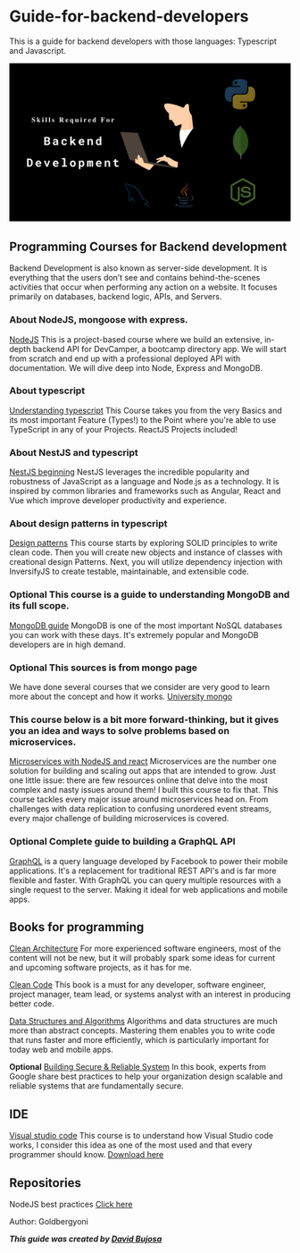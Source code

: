 # Guide-for-backend-developers

This is a guide for backend developers with those languages: Typescript and Javascript.

![Backend development skills](/images/backend.png)

## Programming Courses for Backend development
Backend Development is also known as server-side development. It is everything that the users don’t see and contains behind-the-scenes activities that occur when performing any action on a website. It focuses primarily on databases, backend logic, APIs, and Servers.

### About NodeJS, mongoose with express.

[NodeJS](https://www.udemy.com/course/nodejs-api-masterclass/) This is a project-based course where we build an extensive, in-depth backend API for DevCamper, a bootcamp directory app. We will start from scratch and end up with a professional deployed API with documentation. We will dive deep into Node, Express and MongoDB.

### About typescript

[Understanding typescript](https://www.udemy.com/course/understanding-typescript/)  This Course takes you from the very Basics and its most important Feature (Types!) to the Point where you're able to use TypeScript in any of your Projects. ReactJS Projects included!

### About NestJS and typescript

[NestJS beginning](https://www.udemy.com/course/nestjs-zero-to-hero/) NestJS leverages the incredible popularity and robustness of JavaScript as a language and Node.js as a technology. It is inspired by common libraries and frameworks such as Angular, React and Vue which improve developer productivity and experience.

### About design patterns in typescript

[Design patterns](https://www.udemy.com/course/design-patterns-in-typescript/) This course starts by exploring SOLID principles to write clean code. Then you will create new objects and instance of classes with creational design Patterns. Next, you will utilize dependency injection with InversifyJS to create testable, maintainable, and extensible code.

### **Optional** This course is a guide to understanding MongoDB and its full scope.

[MongoDB guide](https://www.udemy.com/course/mongodb-the-complete-developers-guide/) MongoDB is one of the most important NoSQL databases you can work with these days. It's extremely popular and MongoDB developers are in high demand.

### **Optional** This sources is from mongo page

We have done several courses that we consider are very good to learn more about the concept and how it works.
[University mongo](https://university.mongodb.com/courses/catalog)

### This course below is a bit more forward-thinking, but it gives you an idea and ways to solve problems based on microservices.

[Microservices with NodeJS and react](https://www.udemy.com/course/microservices-with-node-js-and-react/) Microservices are the number one solution for building and scaling out apps that are intended to grow.  Just one little issue: there are few resources online that delve into the most complex and nasty issues around them!  I built this course to fix that.  This course tackles every major issue around microservices head on. From challenges with data replication to confusing unordered event streams, every major challenge of building microservices is covered.

### **Optional** Complete guide to building a GraphQL API
[GraphQL](https://www.udemy.com/course/complete-guide-to-building-a-graphql-api/) is a query language developed by Facebook to power their mobile applications. It's a replacement for traditional REST API's and is far more flexible and faster. With GraphQL you can query multiple resources with a single request to the server. Making it ideal for web applications and mobile apps.

## Books for programming 
[Clean Architecture](https://www.amazon.com/Clean-Architecture-Craftsmans-Software-Structure/dp/0134494164/ref=sr_1_4?crid=2RONF9NK7DAOG&dchild=1&keywords=clean+code&qid=1627351828&sprefix=clean+code%2Caps%2C203&sr=8-4) For more experienced software engineers, most of the content will not be new, but it will probably spark some ideas for current and upcoming software projects, as it has for me.

[Clean Code](https://www.amazon.com/Clean-Code-Handbook-Software-Craftsmanship/dp/0132350882/ref=sr_1_1?crid=2RONF9NK7DAOG&dchild=1&keywords=clean+code&qid=1627351828&sprefix=clean+code%2Caps%2C203&sr=8-1) This book is a must for any developer, software engineer, project manager, team lead, or systems analyst with an interest in producing better code.

[Data Structures and Algorithms](https://www.amazon.com/dp/1680507222/?coliid=I242DERETWY1VO&colid=3KS3DA4F47ME8&psc=1&ref_=lv_ov_lig_dp_it) Algorithms and data structures are much more than abstract concepts. Mastering them enables you to write code that runs faster and more efficiently, which is particularly important for today web and mobile apps.

**Optional** [Building Secure & Reliable System](https://www.amazon.com/dp/1492083127/?coliid=IM8WZ50KZQA8D&colid=3KS3DA4F47ME8&psc=1&ref_=lv_ov_lig_dp_it) In this book, experts from Google share best practices to help your organization design scalable and reliable systems that are fundamentally secure.

## IDE
[Visual studio code](https://www.udemy.com/course/learn-visual-studio-code/) This course is to understand how Visual Studio code works, I consider this idea as one of the most used and that every programmer should know. [Download here](https://code.visualstudio.com/download)

## Repositories
NodeJS best practices [Click here](https://github.com/goldbergyoni/nodebestpractices)

Author: Goldbergyoni 

___This guide was created by **[David Bujosa](https://github.com/bujosa)**___
